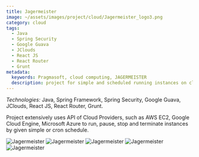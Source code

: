 ```yaml
---
title: Jagermeister
image: ~/assets/images/project/cloud/Jagermeister_logo3.png
category: cloud
tags:
  - Java
  - Spring Security
  - Google Guava
  - JClouds
  - React JS
  - React Router
  - Grunt
metadata: 
  keywords: Pragmasoft, cloud computing, JAGERMEISTER
  description: project for simple and scheduled running instances on cloud providers. Developed by Pragmasoft.
---
```


*Technologies:* Java, Spring Framework, Spring Security, Google Guava, JClouds, React JS, React Router, Grunt.

Project extensively uses API of Cloud Providers, such as AWS EC2, Google Cloud Engine, Microsoft Azure to run, pause, stop and terminate instances by given simple or cron schedule.

![Jagermeister](~/assets/images/project/cloud/Jag1.png)
![Jagermeister](~/assets/images/project/cloud/Jag2.png)
![Jagermeister](~/assets/images/project/cloud/Jag3.png)
![Jagermeister](~/assets/images/project/cloud/Jag4.png)
![Jagermeister](~/assets/images/project/cloud/Jag5.png)
